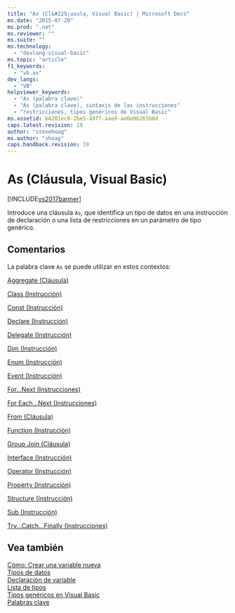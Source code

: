 ```yaml
---
title: "As (Cl&#225;usula, Visual Basic) | Microsoft Docs"
ms.date: "2015-07-20"
ms.prod: ".net"
ms.reviewer: ""
ms.suite: ""
ms.technology: 
  - "devlang-visual-basic"
ms.topic: "article"
f1_keywords: 
  - "vb.as"
dev_langs: 
  - "VB"
helpviewer_keywords: 
  - "As (palabra clave)"
  - "As (palabra clave), sintaxis de las instrucciones"
  - "restricciones, tipos genéricos de Visual Basic"
ms.assetid: b4281ec8-2be5-49f7-aae8-ae0a96265b0d
caps.latest.revision: 19
author: "stevehoag"
ms.author: "shoag"
caps.handback.revision: 19
---
```

# As (Cl&#225;usula, Visual Basic)
[!INCLUDE[vs2017banner](../../../visual-basic/developing-apps/includes/vs2017banner.md)]

Introduce una cláusula `As`, que identifica un tipo de datos en una instrucción de declaración o una lista de restricciones en un parámetro de tipo genérico.  
  
## Comentarios  
 La palabra clave `As` se puede utilizar en estos contextos:  
  
 [Aggregate \(Cláusula\)](../../../visual-basic/language-reference/queries/aggregate-clause.md)  
  
 [Class \(Instrucción\)](../../../visual-basic/language-reference/statements/class-statement.md)  
  
 [Const \(Instrucción\)](../../../visual-basic/language-reference/statements/const-statement.md)  
  
 [Declare \(Instrucción\)](../../../visual-basic/language-reference/statements/declare-statement.md)  
  
 [Delegate \(Instrucción\)](../../../visual-basic/language-reference/statements/delegate-statement.md)  
  
 [Dim \(Instrucción\)](../../../visual-basic/language-reference/statements/dim-statement.md)  
  
 [Enum \(Instrucción\)](../../../visual-basic/language-reference/statements/enum-statement.md)  
  
 [Event \(Instrucción\)](../../../visual-basic/language-reference/statements/event-statement.md)  
  
 [For...Next \(Instrucciones\)](../../../visual-basic/language-reference/statements/for-next-statement.md)  
  
 [For Each...Next \(Instrucciones\)](../../../visual-basic/language-reference/statements/for-each-next-statement.md)  
  
 [From \(Cláusula\)](../../../visual-basic/language-reference/queries/from-clause.md)  
  
 [Function \(Instrucción\)](../../../visual-basic/language-reference/statements/function-statement.md)  
  
 [Group Join \(Cláusula\)](../../../visual-basic/language-reference/queries/group-join-clause.md)  
  
 [Interface \(Instrucción\)](../../../visual-basic/language-reference/statements/interface-statement.md)  
  
 [Operator \(Instrucción\)](../../../visual-basic/language-reference/statements/operator-statement.md)  
  
 [Property \(Instrucción\)](../../../visual-basic/language-reference/statements/property-statement.md)  
  
 [Structure \(Instrucción\)](../../../visual-basic/language-reference/statements/structure-statement.md)  
  
 [Sub \(Instrucción\)](../../../visual-basic/language-reference/statements/sub-statement.md)  
  
 [Try...Catch...Finally \(Instrucciones\)](../../../visual-basic/language-reference/statements/try-catch-finally-statement.md)  
  
## Vea también  
 [Cómo: Crear una variable nueva](../../../visual-basic/programming-guide/language-features/variables/how-to-create-a-new-variable.md)   
 [Tipos de datos](../../../visual-basic/programming-guide/language-features/data-types/index.md)   
 [Declaración de variable](../../../visual-basic/programming-guide/language-features/variables/variable-declaration.md)   
 [Lista de tipos](../../../visual-basic/language-reference/statements/type-list.md)   
 [Tipos genéricos en Visual Basic](../../../visual-basic/programming-guide/language-features/data-types/generic-types.md)   
 [Palabras clave](../../../visual-basic/language-reference/keywords/index.md)
